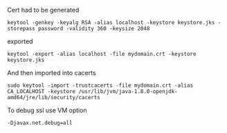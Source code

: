 Cert had to be generated 
~~~
keytool -genkey -keyalg RSA -alias localhost -keystore keystore.jks -storepass password -validity 360 -keysize 2048
~~~
exported 
~~~
keytool -export -alias localhost -file mydomain.crt -keystore keystore.jks
~~~
And then imported into cacerts

~~~
sudo keytool -import -trustcacerts -file mydomain.crt -alias CA_LOCALHOST -keystore /usr/lib/jvm/java-1.8.0-openjdk-amd64/jre/lib/security/cacerts
~~~

To debug ssl use VM option 
~~~
-Djavax.net.debug=all
~~~